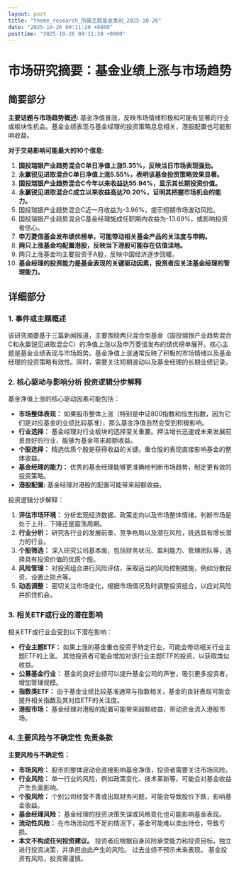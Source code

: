 ```yaml
---
layout: post
title: "theme_research_所属主题基金类别_2025-10-26"
date: "2025-10-26 09:11:20 +0800"
posttime: "2025-10-26 09:11:20 +0800"
---
```


# 市场研究摘要：基金业绩上涨与市场趋势

## 简要部分

**主要话题与市场趋势概述:** 基金净值普涨，反映市场情绪积极和可能有显著的行业或板块性机会。基金业绩表现与基金经理的投资策略息息相关，港股配置也可能影响收益。

**对于交易影响可能最大的10个信息:**

1.  **国投瑞银产业趋势混合C单日净值上涨5.35%，反映当日市场表现强劲。**
2.  **永赢锐见进取混合C单日净值上涨5.55%，表明该基金投资策略效果显著。**
3.  **国投瑞银产业趋势混合C今年以来收益达55.94%，显示其长期投资价值。**
4.  **永赢锐见进取混合C成立以来收益高达70.20%，证明其把握市场机会的能力。**
5.  国投瑞银产业趋势混合C近一月收益为-3.96%，提示短期市场波动风险。
6.  国投瑞银产业趋势混合C基金经理施成任职期内收益为-13.69%，或影响投资者信心。
7.  **申万菱信基金发布绩优榜单，可能带动相关基金产品的关注度与申购。**
8.  **两只上涨基金均配置港股，反映当下港股可能存在估值洼地。**
9.  两只上涨基金均主要投资于A股，反映中国经济逐步回暖。
10. **基金经理的投资能力是基金表现的关键驱动因素，投资者应关注基金经理的管理能力。**

## 详细部分

### 1. 事件或主题概述

该研究摘要基于三篇新闻报道，主要围绕两只混合型基金（国投瑞银产业趋势混合C和永赢锐见进取混合C）的净值上涨以及申万菱信发布的绩优榜单展开。核心主题是基金业绩表现与市场趋势。基金净值上涨通常反映了积极的市场情绪以及基金经理的投资策略有效性。同时，需要关注短期波动以及基金经理的长期业绩记录。

### 2. 核心驱动与影响分析 投资逻辑分步解释

基金净值上涨的核心驱动因素可能包括：

*   **市场整体表现：** 如果股市整体上涨（特别是中证800指数和恒生指数，因为它们是对应基金的业绩比较基准），那么基金净值自然会受到积极影响。
*   **行业选择：** 基金经理对行业板块的选择至关重要。押注增长迅速或未来发展前景良好的行业，能够为基金带来超额收益。
*   **个股选择：** 精选优质个股是获得收益的关键。重仓股的表现直接影响基金的整体收益。
*   **基金经理的能力：** 优秀的基金经理能够更准确地判断市场趋势，制定更有效的投资策略。
*   **港股配置:** 基金经理对港股的配置可能带来超额收益。

投资逻辑分步解释：

1.  **评估市场环境：** 分析宏观经济数据、政策走向以及市场整体情绪，判断市场是处于上升、下降还是震荡周期。
2.  **行业分析：** 研究各行业的发展前景、竞争格局以及潜在风险，挑选具有增长潜力的行业。
3.  **个股筛选：** 深入研究公司基本面，包括财务状况、盈利能力、管理团队等，选择具有投资价值的优质个股。
4.  **风险管理：** 对投资组合进行风险评估，采取适当的风险控制措施，例如分散投资、设置止损点等。
5.  **动态调整：** 密切关注市场变化，根据市场情况及时调整投资组合，以应对风险并抓住机会。

### 3. 相关ETF或行业的潜在影响

相关ETF或行业会受到以下潜在影响：

*   **行业主题ETF：** 如果上涨的基金重仓投资于特定行业，可能会带动相关行业主题ETF的上涨。 其他投资者可能会增加对该行业主题ETF的投资，以获取类似收益。
*   **公募基金行业：** 基金的良好业绩可以提升基金公司的声誉，吸引更多投资者，增加管理规模。
*   **指数类ETF：** 由于基金业绩比较基准通常与指数相关，基金的良好表现可能会提升相关指数及其对应ETF的关注度。
*  **港股市场：** 基金经理对港股的配置可能带来超额收益，带动资金流入港股市场。

### 4. 主要风险与不确定性 免责条款

**主要风险与不确定性：**

*   **市场风险：** 股市的整体波动会直接影响基金净值，投资者需要关注市场风险。
*   **行业风险：** 单一行业的风险，例如政策变化、技术革新等，可能会对基金收益产生负面影响。
*   **个股风险：** 个别公司经营不善或出现财务问题，可能会导致股价下跌，影响基金收益。
*   **基金经理风险：** 基金经理的投资决策失误或风格变化也可能影响基金表现。
*   **流动性风险：** 在市场流动性不足的情况下，基金可能难以卖出持仓，导致亏损。
*   **本文不构成任何投资建议。** 投资者应根据自身风险承受能力和投资目标，独立进行投资决策，并承担由此产生的风险。
   过去业绩不预示未来表现。
   基金投资有风险，投资需谨慎。
